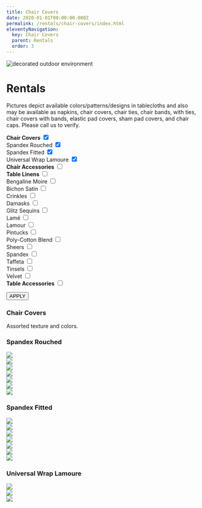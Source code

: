 ```yaml
---
title: Chair Covers
date: 2020-01-01T00:00:00.000Z
permalink: /rentals/chair-covers/index.html
eleventyNavigation:
  key: Chair Covers
  parent: Rentals
  order: 3
---
```


<img class="photo fullwidth hero" src="/static/img/section-header-decoration-desktop-003366.png" alt="decorated outdoor environment">

# Rentals

Pictures depict available colors/patterns/designs in tablecloths and also may be available as napkins, chair covers, chair ties, chair bands, with ties, chair covers with bands, elastic pad covers, sham pad covers, and chair caps. Please call us to verify.

<div class="rental-info">
	<div class="side-filter">
		<form id="rent-options">	
			<!--Chair Covers  -->
				<label for="chair-covers-rent"><b>Chair Covers</b></label>
				<input type="checkbox" id="chair-covers-rent" class="parent" value="chair-covers" checked="checked"><br>
					<label for="spandex-rouched" class="chair-indent">Spandex Rouched</label>
					<input type="checkbox" id="spandex-rouched" class="cc-rent" value="rent-spandex-rouched" checked="checked"><br>
					<label for="spandex-fitted" class="chair-indent">Spandex Fitted</label>
					<input type="checkbox" id="spandex-fitted" class="cc-rent" value="rent-spandex-fitted" checked="checked"><br>
					<label for="universal-wrap-lamoure" class="chair-indent">Universal Wrap Lamoure</label>
					<input type="checkbox" id="universal-wrap-lamoure" class="cc-rent" value="rent-universal-wrap" checked="checked"><br>
			<!-- Chair Accessories -->
				<label for="chair-accessories-rent"><b>Chair Accessories</b></label>
				<input type="checkbox" id="chair-accessories-rent" value="rent-chair-accessories"><br>
			<!--Table Linens  -->
				<label for="table-linens-rent"><b>Table Linens</b></label>
				<input type="checkbox" id="table-linens-rent" class="parent" value="table-linens"><br>
					<label for="bengaline-moire" class="table-indent">Bengaline Moire</label>
					<input type="checkbox" id="bengaline-moire" class="tl-rent" value="rent-bengaline-moire"><br>
					<label for="bichon-satin" class="table-indent">Bichon Satin</label>
					<input type="checkbox" id="bichon-satin" class="tl-rent" value="rent-bichon-satin"><br>
					<label for="crinkles" class="table-indent">Crinkles</label>
					<input type="checkbox" id="crinkles" class="tl-rent" value="rent-crinkles"><br>
					<label for="damasks" class="table-indent">Damasks</label>
					<input type="checkbox" id="damasks" class="tl-rent" value="rent-damasks"><br>
					<label for="glitz-sequins" class="table-indent">Glitz Sequins</label>
					<input type="checkbox" id="glitz-sequins" class="tl-rent" value="rent-glitz-sequins"><br>
					<label for="lame" class="table-indent">Lam&eacute;</label>
					<input type="checkbox" id="lame" class="tl-rent" value="rent-lame"><br>
					<label for="lamour" class="table-indent">Lamour</label>
					<input type="checkbox" id="lamour" class="tl-rent" value="rent-lamour"><br>
					<label for="pintucks"class="table-indent">Pintucks</label>
					<input type="checkbox" id="pintucks" class="tl-rent" value="rent-pintucks"><br>
					<label for="poly-cotton-blend"class="table-indent">Poly-Cotton Blend</label>
					<input type="checkbox" id="poly-cotton-blend" class="tl-rent" value="rent-poly-cotton-blend"><br>
					<label for="sheers"class="table-indent">Sheers</label>
					<input type="checkbox" id="sheers" class="tl-rent" value="rent-sheers"><br>
					<label for="spandex"class="table-indent">Spandex</label>
					<input type="checkbox" id="spandex" class="tl-rent" value="rent-spandex"><br>
					<label for="taffeta"class="table-indent">Taffeta</label>
					<input type="checkbox" id="taffeta" class="tl-rent" value="rent-taffeta"><br>
					<label for="tinsels"class="table-indent">Tinsels</label>
					<input type="checkbox" id="tinsels" class="tl-rent" value="rent-tinsels"><br>
					<label for="velvet"class="table-indent">Velvet</label>
					<input type="checkbox" id="velvet" class="tl-rent" value="rent-velvet"><br>
			<!-- Table Accessories -->
				<label for="table-accessories-rent"><b>Table Accessories</b></label>
				<input type="checkbox" id="table-accessories-rent" value="rent-table-accessories"><br>
		</form>
		<button id="rent-submit" form="rent-options" type="button">APPLY</button>
	</div>
<!-- <div id="tinsel-toggle" style="display:none"> tinsel</div>
<div id="velvet-toggle">velvet</div> -->
	<div class="rent-display">
		<div id="chair-covers">
			<h3>Chair Covers</h3>
			<p>Assorted texture and colors.</p>
		</div>
			<div id="rent-spandex-rouched">
				<h3>Spandex Rouched</h3>
				<section class="rent-container" markdown="1">
					<div>
						<img src="/static/img/chair-covers/01-Spandex-Rouched/Spandex-Rouched-Black-Cover.jpg">
					</div>
					<div>
						<img src="/static/img/chair-covers/01-Spandex-Rouched/Spandex-Rouched-Ivory-Cover.jpg">
					</div>
					<div>
						<img src="/static/img/chair-covers/01-Spandex-Rouched/Spandex-Rouched-Navy-Cover.jpg">
					</div>
					<div>
						<img src="/static/img/chair-covers/01-Spandex-Rouched/Spandex-Rouched-Plum-Cover.jpg">
					</div>
					<div>
						<img src="/static/img/chair-covers/01-Spandex-Rouched/Spandex-Rouched-Red-Cover.jpg">
					</div>
					<div>
						<img src="/static/img/chair-covers/01-Spandex-Rouched/Spandex-Rouched-Silver-Cover.jpg">
					</div>
					<div>
						<img src="/static/img/chair-covers/01-Spandex-Rouched/Spandex-Rouched-White-Cover.jpg">
					</div>
				</section>
			</div>
			<div id="rent-spandex-fitted">
				<h3>Spandex Fitted</h3>
				<section class="rent-container" markdown="1">
					<div>
						<img src="/static/img/chair-covers/02-Spandex-Fitted/Spandex-Fitted-Black-Chair-Cover.jpg">
					</div>
					<div>
						<img src="/static/img/chair-covers/02-Spandex-Fitted/Spandex-Fitted-Chocolate-Chair-Cover.jpg">
					</div>
					<div>
						<img src="/static/img/chair-covers/02-Spandex-Fitted/Spandex-Fitted-Ivory-Chair-Cover.jpg">
					</div>
					<div>
						<img src="/static/img/chair-covers/02-Spandex-Fitted/Spandex-Fitted-Navy-Blue-Cover.jpg">
					</div>
					<div>
						<img src="/static/img/chair-covers/02-Spandex-Fitted/Spandex-Fitted-Royal-Blue-Chair-Cover.jpg">
					</div>
					<div>
						<img src="/static/img/chair-covers/02-Spandex-Fitted/Spandex-Fitted-Silver-Lame-Cover.jpg">
					</div>
					<div>
						<img src="/static/img/chair-covers/02-Spandex-Fitted/Spandex-Fitted-White-Chair-Cover.jpg">
					</div>
				</section>
			</div>
			<div id="rent-universal-wrap">
				<h3>Universal Wrap Lamoure</h3>
				<section class="rent-container" markdown="1">
					<div>
						<img src="/static/img/chair-covers/03-Universal-Wrap-Lamoure/Universal-Gold-Satin-Chair-Wrap.jpg">
					</div>
					<div>
						<img src="/static/img/chair-covers/03-Universal-Wrap-Lamoure/Universal-Ivory-Satin-Chair-Wrap.jpg">
					</div>
					<div>
						<img src="/static/img/chair-covers/03-Universal-Wrap-Lamoure/Universal-White-Satin-Chair-Wrap.jpg">
					</div>
				</section>
			</div>
			<div hidden id="rent-chair-accessories">
				<h3>Chair Accessories</h3>
				<p>Chair Bands, Chair Ties & Sashes, Chair Pad Covers and Barstool Seat Caps come in a wide assortment of colors and fabrics upon request</p>
				<section class="rent-container" markdown="1">
					<div>
						<img src="/static/img/chair-accessories/01-chair-accessories.jpg">
					</div>
					<div>
						<img src="/static/img/chair-accessories/02-chair-accessories.jpg">
					</div>
					<div>
						<img src="/static/img/chair-accessories/03-chair-accessories.jpg">
					</div>
					<div>
						<img src="/static/img/chair-accessories/04-chair-accessories.jpg">
					</div>
					<div>
						<img src="/static/img/chair-accessories/05-chair-accessories.jpg">
					</div>
					<div>
						<img src="/static/img/chair-accessories/06-chair-accessories.jpg">
					</div>
				</section>
			</div>
		<div hidden id="table-linens">
			<h3>Table Linens</h3>
			<p>Pictures depict available colors/patterns/designs in tablecloths and also may be available as napkins, chair covers, and ties. Please call us to verify.</p>
			<p>ROUND: 30"*, 48"* , 60"*, 72"*, 90”, 108”, 120”, 132”</p>
			<p>SQUARE: 72", 90”</p>
			<p>BANQUET: 60"x120", 90x132”, 90x156”, 6'*, 8'*</p>
			<p>TABLE AND STAGE SKIRTING: 14’, 21'</p>
			<p>HIBOY TABLE: 30"*, 42"*</p>
			<p>* Denotes Sizes For SPANDEX Only</p>
		</div>
			<div hidden id="rent-bengaline-moire">
				<h3>Bengaline Moire</h3>
				<section class="rent-container" markdown="1">
					<div>
						<img src="/static/img/table-linens/01-Bengaline-Moire/bengalinemoire-apple-crop.jpg">
					</div>
					<div>
						<img src="/static/img/table-linens/01-Bengaline-Moire/bengalinemoire-black-crop.jpg">
					</div>
					<div>
						<img src="/static/img/table-linens/01-Bengaline-Moire/bengalinemoire-burntorange-crop.jpg">
					</div>
					<div>
						<img src="/static/img/table-linens/01-Bengaline-Moire/bengalinemoire-beige-crop.jpg">
					</div>
					<div>
						<img src="/static/img/table-linens/01-Bengaline-Moire/bengalinemoire-cornsilk-crop.jpg">
					</div>
					<div>
						<img src="/static/img/table-linens/01-Bengaline-Moire/bengalinemoire-gunmetal-crop.jpg">
					</div>
				</section>
			</div>
			<div hidden id="rent-bichon-satin">
				<h3>Bichon Satin</h3>
				<section class="rent-container" markdown="1">
					<div>
						<img src="/static/img/table-linens/03-Bichon-Satin/Charcoal_Bichon.jpg">
					</div>
					<div>
						<img src="/static/img/table-linens/03-Bichon-Satin/Cinnamon_Bichon.jpg">
					</div>
					<div>
						<img src="/static/img/table-linens/03-Bichon-Satin/Dark_Lime_Bichon.jpg">
					</div>
				</section>
			</div>
			<div hidden id="rent-crinkles">
				<h3>Crinkles</h3>
				<section class="rent-container" markdown="1">
					<div>
						<img src="/static/img/table-linens/02-Crinkles/crushedsatin-black-crop.jpg">
					</div>
					<div>
						<img src="/static/img/table-linens/02-Crinkles/crushedsatin-burgundy-crop.jpg">
					</div>
					<div>
						<img src="/static/img/table-linens/02-Crinkles/crushedsatin-champagnegold-crop.jpg">
					</div>
					<div>
						<img src="/static/img/table-linens/02-Crinkles/crushedsatin-charcoal-crop.jpg">
					</div>
					<div>
						<img src="/static/img/table-linens/02-Crinkles/crushedsatin-copper-crop.jpg">
					</div>
					<div>
						<img src="/static/img/table-linens/02-Crinkles/crushedsatin-ivory-crop.jpg">
					</div>
					<div>
						<img src="/static/img/table-linens/02-Crinkles/crushedsatin-lime-crop.jpg">
					</div>
					<div>
						<img src="/static/img/table-linens/02-Crinkles/crushedsatin-navy-crop.jpg">
					</div>
					<div>
						<img src="/static/img/table-linens/02-Crinkles/crushedsatin-orange-crop.jpg">
					</div>
					<div>
						<img src="/static/img/table-linens/02-Crinkles/crushedsatin-purple-crop.jpg">
					</div>
					<div>
						<img src="/static/img/table-linens/02-Crinkles/crushedsatin-red-crop.jpg">
					</div>
					<div>
						<img src="/static/img/table-linens/02-Crinkles/crushedsatin-royal-crop.jpg">
					</div>
					<div>
						<img src="/static/img/table-linens/02-Crinkles/crushedsatin-silver-crop.jpg">
					</div>
					<div>
						<img src="/static/img/table-linens/02-Crinkles/crushedsatin-teal-crop.jpg">
					</div>
					<div>
						<img src="/static/img/table-linens/02-Crinkles/crushedsatin-white-crop.jpg">
					</div>
				</section>
			</div>
			<div hidden id="rent-damasks">
				<h3>Damasks</h3>
				<section class="rent-container" markdown="1">
					<div>
						<img src="/static/img/table-linens/04-Damasks/black-and-white-flock.png">
					</div>
					<div>
						<img src="/static/img/table-linens/04-Damasks/black-ivory-braid.jpg">
					</div>
					<div>
						<img src="/static/img/table-linens/04-Damasks/black-orleans-damask.jpg">
					</div>
					<div>
						<img src="/static/img/table-linens/16.2-Floral-Tinsel/CORNFLOWER-AND-CHOCOLATE-crop.jpg">
					</div>
					<div>
						<img src="/static/img/table-linens/04-Damasks/federal-reserve-blue.jpg">
					</div>
					<div>
						<img src="/static/img/table-linens/04-Damasks/fleur-de-lis-damask.png">
					</div>
					<div>
						<img src="/static/img/table-linens/04-Damasks/gold-traditional.jpg">
					</div>
					<div>
						<img src="/static/img/table-linens/04-Damasks/ivory-chopin.jpg">
					</div>
					<div>
						<img src="/static/img/table-linens/04-Damasks/ivory-madrid.jpg">
					</div>
					<div>
						<img src="/static/img/table-linens/04-Damasks/ivory-marquis.png">
					</div>
					<div>
						<img src="/static/img/table-linens/04-Damasks/latte.jpg">
					</div>
					<div>
						<img src="/static/img/table-linens/04-Damasks/mocha-fleur-de-lis.jpg">
					</div>
					<div>
						<img src="/static/img/table-linens/04-Damasks/damask.jpg">
					</div>
				</section>
			</div>
			<div hidden id="rent-glitz-sequins">
				<h3>Glitz Sequins</h3>
				<section class="rent-container" markdown="1">
					<div>
						<img src="/static/img/table-linens/06-Sequins/payette-antiquegold-crop.jpg">
					</div>
					<div>
						<img src="/static/img/table-linens/06-Sequins/BLACK.jpg">
					</div>
					<div>
						<img src="/static/img/table-linens/06-Sequins/FUCHSIA.jpg">
					</div>
					<div>
						<img src="/static/img/table-linens/06-Sequins/GOLD.jpg">
					</div>
					<div>
						<img src="/static/img/table-linens/06-Sequins/MARDI-GRAS.jpg">
					</div>
					<div>
						<img src="/static/img/table-linens/06-Sequins/payette-rosegold-crop.jpg">
					</div>
					<div>
						<img src="/static/img/table-linens/06-Sequins/ROYAL-BLUE.jpg">
					</div>
					<div>
						<img src="/static/img/table-linens/06-Sequins/SILVER.jpg">
					</div>
					<div>
						<img src="/static/img/table-linens/06-Sequins/TURQUOISE.jpg">
					</div>
				</section>
			</div>
			<div hidden id="rent-lame">
				<h3>Lam&eacute;</h3>
				<section class="rent-container" markdown="1">
					<div>
						<img src="/static/img/table-linens/07-Lame/lame-black-crop.jpg">
					</div>
					<div>
						<img src="/static/img/table-linens/07-Lame/lame-emerald-crop.jpg">
					</div>
					<div>
						<img src="/static/img/table-linens/07-Lame/lame-gold-crop.jpg">
					</div>
				</section>
			</div>
			<div hidden id="rent-lamour">
				<h3>Lamour</h3>
				<section class="rent-container" markdown="1">
					<div>
						<img src="/static/img/table-linens/09-Lamour/Lamoure-Black.jpg">
					</div>
					<div>
						<img src="/static/img/table-linens/09-Lamour/lamoure-blackniko.png">
					</div>
					<div>
						<img src="/static/img/table-linens/09-Lamour/lamoure-brownniko.png">
					</div>
					<div>
						<img src="/static/img/table-linens/09-Lamour/Lamoure-Celadon.jpg">
					</div>
					<div>
						<img src="/static/img/table-linens/09-Lamour/Lamoure-Chocolate.jpg">
					</div>
					<div>
						<img src="/static/img/table-linens/09-Lamour/Lamoure-Copper.jpg">
					</div>
					<div>
						<img src="/static/img/table-linens/09-Lamour/Lamoure-Hunter-Green.jpg"">
					</div>
					<div>
						<img src="/static/img/table-linens/09-Lamour/Lamoure-Ivory.jpg">
					</div>
					<div>
						<img src="/static/img/table-linens/09-Lamour/Lamoure-Lime.jpg">
					</div>
					<div>
						<img src="/static/img/table-linens/09-Lamour/Lamoure-Navy.jpg">
					</div>
					<div>
						<img src="/static/img/table-linens/09-Lamour/Lamoure-Oceana.jpg">
					</div>
					<div>
						<img src="/static/img/table-linens/09-Lamour/Lamoure-Purple.jpg">
					</div>
					<div>
						<img src="/static/img/table-linens/09-Lamour/Lamoure-Red.jpg">
					</div>
					<div>
						<img src="/static/img/table-linens/09-Lamour/Lamoure-Taupe.jpg">
					</div>
					<div>
						<img src="/static/img/table-linens/09-Lamour/Lamoure-Teal.jpg">
					</div>
					<div>
						<img src="/static/img/table-linens/09-Lamour/Lamoure-White.jpg">
					</div>
					<div>
						<img src="/static/img/table-linens/08-Lamour-Prints/2016LamourPrint-GatsbyEraAvocado-crop.jpg">
					</div>
					<div>
						<img src="/static/img/table-linens/08-Lamour-Prints/2016LamourPrint-GatsbyEraBlack-crop.jpg">
					</div>
					<div>
						<img src="/static/img/table-linens/08-Lamour-Prints/2016LamourPrint-GatsbyEraRed-crop.jpg">
					</div>
					<div>
						<img src="/static/img/table-linens/08-Lamour-Prints/2016LamourPrint-GatsbyEraTeal-crop.jpg">
					</div>
				</section>
			</div>
			<div hidden id="rent-pintucks">
				<h3>Pintucks</h3>
				<section class="rent-container" markdown="1">
					<div>
						<img src="/static/img/table-linens/10-Pin-Tucks/PINTUCK-TAFFETA-BLACK.jpg">
					</div>
					<div>
						<img src="/static/img/table-linens/10-Pin-Tucks/PINTUCK-TAFFETA-CABERNET.jpg">
					</div>
					<div>
						<img src="/static/img/table-linens/10-Pin-Tucks/PINTUCK-TAFFETA-CHAMPAGNE.jpg">
					</div>
					<div>
						<img src="/static/img/table-linens/10-Pin-Tucks/PINTUCK-TAFFETA-FUCHSIA.jpg">
					</div>
					<div>
						<img src="/static/img/table-linens/10-Pin-Tucks/PINTUCK-TAFFETA-GOLD-edit.jpg">
					</div>
					<div>
						<img src="/static/img/table-linens/10-Pin-Tucks/PINTUCK-TAFFETA-RED-edit.jpg">
					</div>
					<div>
						<img src="/static/img/table-linens/10-Pin-Tucks/PINTUCK-TAFFETA-ROYAL-BLUE.jpg">
					</div>
					<div>
						<img src="/static/img/table-linens/10-Pin-Tucks/PINTUCK-TAFFETA-WHITE.jpg">
					</div>
				</section>
			</div>
			<div hidden id="rent-poly-cotton-blend">
				<h3>Poly-Cotton Blend</h3>
				<section class="rent-container" markdown="1">
					<div>
						<img src="/static/img/table-linens/11-Poly-Cotton-Blend/Classic-Poly-Black.jpg">
					</div>
					<div>
						<img src="/static/img/table-linens/11-Poly-Cotton-Blend/Classic-Poly-Burgundy.jpg">
					</div>
					<div>
						<img src="/static/img/table-linens/11-Poly-Cotton-Blend/Classic-Poly-Burnt-Orange.jpg">
					</div>
					<div>
						<img src="/static/img/table-linens/11-Poly-Cotton-Blend/Classic-Poly-Fuscia.jpg">
					</div>
					<div>
						<img src="/static/img/table-linens/11-Poly-Cotton-Blend/Classic-Poly-Gold.jpg">
					</div>
					<div>
						<img src="/static/img/table-linens/11-Poly-Cotton-Blend/Classic-Poly-Grey.jpg">
					</div>
					<div>
						<img src="/static/img/table-linens/11-Poly-Cotton-Blend/Classic-Poly-Hunter-Green.jpg">
					</div>
					<div>
						<img src="/static/img/table-linens/11-Poly-Cotton-Blend/Classic-Poly-Mocha.jpg">
					</div>
					<div>
						<img src="/static/img/table-linens/11-Poly-Cotton-Blend/Classic-Poly-Navy-Blue.jpg">
					</div>
					<div>
						<img src="/static/img/table-linens/11-Poly-Cotton-Blend/Classic-Poly-Purple.jpg">
					</div>
					<div>
						<img src="/static/img/table-linens/11-Poly-Cotton-Blend/Classic-Poly-Royal.jpg">
					</div>
					<div>
						<img src="/static/img/table-linens/11-Poly-Cotton-Blend/Classic-Poly-True-Red.jpg">
					</div>
					<div>
						<img src="/static/img/table-linens/11-Poly-Cotton-Blend/Classic-Poly-White.jpg">
					</div>
				</section>
			</div>
			<div hidden id="rent-sheers">
				<h3>Sheers</h3>
				<section class="rent-container" markdown="1">
					<div>
						<img src="/static/img/table-linens/13-Sheers/Sheer-Filigree_Gold.jpg">
					</div>
					<div>
						<img src="/static/img/table-linens/12-Sheer-Embroidery-Coins/Sheer_Embroidery_Coins_Gold-crop.jpg">
					</div>
					<div>
						<img src="/static/img/table-linens/13-Sheers/Sheer-White_with_Silver_Pixie_Dust.jpg">
					</div>
				</section>
			</div>
			<div hidden id="rent-spandex">
				<h3>Spandex</h3>
				<section class="rent-container" markdown="1">
					<div>
						<img src="/static/img/table-linens/14-Spandex/spandex-black.png">
					</div>
					<div>
						<img src="/static/img/table-linens/14-Spandex/spandex-royalblue.png">
					</div>
					<div>
						<img src="/static/img/table-linens/14-Spandex/spandex-white.png">
					</div>
				</section>
			</div>
			<div hidden id="rent-taffeta">
				<h3>Taffeta</h3>
				<section class="rent-container" markdown="1">
					<div>
						<img src="/static/img/table-linens/15-Taffeta/taffeta-burntorange-crop.jpg">
					</div>
					<div>
						<img src="/static/img/table-linens/15-Taffeta/taffeta-copper-crop.jpg">
					</div>
					<div>
						<img src="/static/img/table-linens/15-Taffeta/taffeta-garnet-crop.jpg">
					</div>
					<div>
						<img src="/static/img/table-linens/15-Taffeta/taffeta-gold-crop.jpg">
					</div>
					<div>
						<img src="/static/img/table-linens/15-Taffeta/taffeta-mossgreen-crop.jpg">
					</div>
					<div>
						<img src="/static/img/table-linens/15-Taffeta/taffeta-purple-crop.jpg">
					</div>
					<div>
						<img src="/static/img/table-linens/15-Taffeta/taffeta-royal-crop.jpg">
					</div>
					<div>
						<img src="/static/img/table-linens/15-Taffeta/taffeta-silver-crop.jpg">
					</div>
					<div>
						<img src="/static/img/table-linens/15-Taffeta/taffeta-white-crop.jpg">
					</div>
				</section>
			</div>
			<div hidden id="rent-tinsels">
				<h3>Tinsels</h3>
				<section class="rent-container" markdown="1">
					<div>
						<img src="/static/img/table-linens/16-Tinsels-aka-Shag/Black-Metallic-Shag.jpg">
					</div>
					<div>
						<img src="/static/img/table-linens/16.2-Floral-Tinsel/BLIZZARD.jpg">
					</div>
					<div>
						<img src="/static/img/table-linens/16.2-Floral-Tinsel/CELERY.jpg">
					</div>
					<div>
						<img src="/static/img/table-linens/16-Tinsels-aka-Shag/Emerald.jpg">
					</div>
					<div>
						<img src="/static/img/table-linens/16-Tinsels-aka-Shag/Gold.jpg">
					</div>
					<div>
						<img src="/static/img/table-linens/17-Twinkle-Tinsel/twinkletinsel-gold-crop.jpg">
					</div>
					<div>
						<img src="/static/img/table-linens/17-Twinkle-Tinsel/twinkletinsel-lime-crop.jpg">
					</div>
					<div>
						<img src="/static/img/table-linens/16-Tinsels-aka-Shag/Mardi-Gras.jpg">
					</div>
					<div>
						<img src="/static/img/table-linens/16.2-Floral-Tinsel/ONYX.jpg">
					</div>
					<div>
						<img src="/static/img/table-linens/17-Twinkle-Tinsel/twinkletinsel-plum-crop.jpg">
					</div>
					<div>
						<img src="/static/img/table-linens/16-Tinsels-aka-Shag/Purple.jpg">
					</div>
					<div>
						<img src="/static/img/table-linens/16-Tinsels-aka-Shag/Red-Metallic-Shag.jpg">
					</div>
					<div>
						<img src="/static/img/table-linens/16.2-Floral-Tinsel/SUNSET.jpg">
					</div>
				</section>
			</div>
			<div hidden id="rent-velvet">
				<h3>Velvet</h3>
				<section class="rent-container" markdown="1">
					<div>
						<img src="/static/img/table-linens/18-Velvet/velvet-black-crop.jpg">
					</div>
					<div>
						<img src="/static/img/table-linens/18-Velvet/velvet-burgundy-crop.jpg">
					</div>
					<div>
						<img src="/static/img/table-linens/18-Velvet/velvet-gold-crop.jpg">
					</div>
				</section>
			</div>
			<div hidden id="rent-table-accessories">
				<h3>Table Accessories</h3>
				<p>Napkins, Napkin Rings, Table Runners, Charger Plates</p>
				<section class="rent-container" markdown="1">
					<div>
						<img src="/static/img/table-accessories/01-table-accessories.jpg">
					</div>
					<div>
						<img src="/static/img/table-accessories/02-table-accessories.jpg">
					</div>
					<div>
						<img src="/static/img/table-accessories/03-table-accessories.jpg">
					</div>
					<div>
						<img src="/static/img/table-accessories/04-table-accessories.jpg">
					</div>
					<div>
						<img src="/static/img/table-accessories/05-table-accessories.jpg">
					</div>
					<div>
						<img src="/static/img/table-accessories/06-table-accessories.jpg">
					</div>
					<div>
						<img src="/static/img/table-accessories/07-table-accessories.jpg">
					</div>
					<div>
						<img src="/static/img/table-accessories/08-table-accessories.jpg">
					</div>
				</section>
			</div>
	</div>
</div>